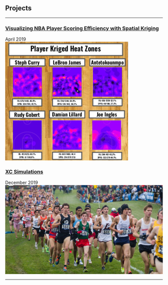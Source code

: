 ## Projects

---

### [Visualizing NBA Player Scoring Efficiency with Spatial Kriging](NBA-heatmaps.md)
April 2019 <br>
[![Heat Maps](images/player-heatmaps.png)](NBA-heatmaps.md)


### [XC Simulations](TeamRunning-FinalWriteUp.html)
December 2019 <br>
![xc](images/xc-thumbnail.jpg)


---
